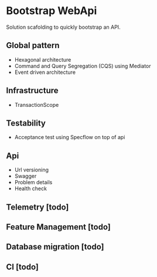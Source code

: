 # Bootstrap WebApi
Solution scafolding to quickly bootstrap an API.

## Global pattern
- Hexagonal architecture
- Command and Query Segregation (CQS) using Mediator
- Event driven architecture

## Infrastructure
- TransactionScope

## Testability
- Acceptance test using Specflow on top of api

## Api
- Url versioning
- Swagger
- Problem details
- Health check

## Telemetry [todo]
## Feature Management [todo]
## Database migration [todo]
## CI [todo]